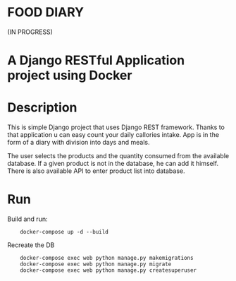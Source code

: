 
FOOD DIARY
=====

(IN PROGRESS)

A Django RESTful Application project using Docker
===


Description
====
This is simple Django project that uses Django REST framework.
Thanks to that application u can easy count your daily callories intake.
App is in the form of a diary with division into days and meals.

The user selects the products and the quantity consumed from the available database. If a given product is not in the database, he can add it himself.
There is also available API to enter product list into database.

Run
====

Build and run:
```
    docker-compose up -d --build
```

Recreate the DB
```
    docker-compose exec web python manage.py makemigrations
    docker-compose exec web python manage.py migrate
    docker-compose exec web python manage.py createsuperuser
```
